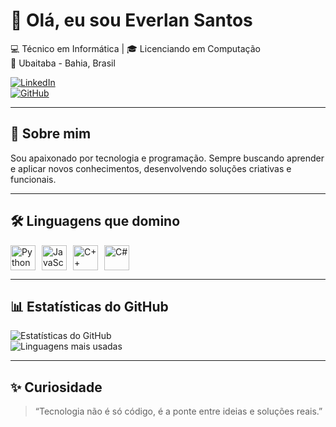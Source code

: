# 👋 Olá, eu sou Everlan Santos  

💻 Técnico em Informática | 🎓 Licenciando em Computação  
📍 Ubaitaba - Bahia, Brasil  

[![LinkedIn](https://img.shields.io/badge/LinkedIn-blue?logo=linkedin&logoColor=white)](https://www.linkedin.com/in/everlandev)  
[![GitHub](https://img.shields.io/badge/GitHub-000?logo=github&logoColor=white)](https://github.com/everlandev)  

---

## 🚀 Sobre mim  
Sou apaixonado por tecnologia e programação. Sempre buscando aprender e aplicar novos conhecimentos, desenvolvendo soluções criativas e funcionais.  

---

## 🛠️ Linguagens que domino  
<div style="display: flex; gap: 10px;">
  <img src="https://cdn.jsdelivr.net/gh/devicons/devicon/icons/python/python-original.svg" width="40" title="Python"/>
  <img src="https://cdn.jsdelivr.net/gh/devicons/devicon/icons/javascript/javascript-original.svg" width="40" title="JavaScript"/>
  <img src="https://cdn.jsdelivr.net/gh/devicons/devicon/icons/cplusplus/cplusplus-original.svg" width="40" title="C++"/>
  <img src="https://cdn.jsdelivr.net/gh/devicons/devicon/icons/csharp/csharp-original.svg" width="40" title="C#"/>
</div>

---

## 📊 Estatísticas do GitHub  
![Estatísticas do GitHub](https://github-readme-stats.vercel.app/api?username=everlandev&show_icons=true&theme=tokyonight)  
![Linguagens mais usadas](https://github-readme-stats.vercel.app/api/top-langs/?username=everlandev&layout=compact&theme=tokyonight)

---

## ✨ Curiosidade  
> “Tecnologia não é só código, é a ponte entre ideias e soluções reais.”  

